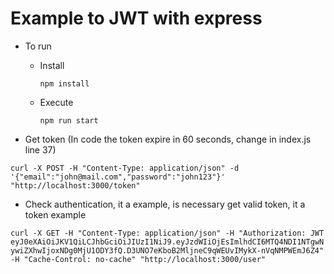 # Example to JWT with express

* To run

  * Install

    ```
    npm install
    ```

  * Execute

    ```
    npm run start
    ```


* Get token (In code the token expire in 60 seconds, change in index.js line 37)

`curl -X POST -H "Content-Type: application/json" -d '{"email":"john@mail.com","password":"john123"}' "http://localhost:3000/token"`

* Check authentication, it a example, is necessary get valid token, it a token example

`curl -X GET -H "Content-Type: application/json" -H "Authorization: JWT eyJ0eXAiOiJKV1QiLCJhbGciOiJIUzI1NiJ9.eyJzdWIiOjEsImlhdCI6MTQ4NDI1NTgwNywiZXhwIjoxNDg0MjU1ODY3fQ.D3UNO7eKboB2MljneC9qWEUvIMykX-nVqNMPWEmJ6Z4" -H "Cache-Control: no-cache" "http://localhost:3000/user"`
